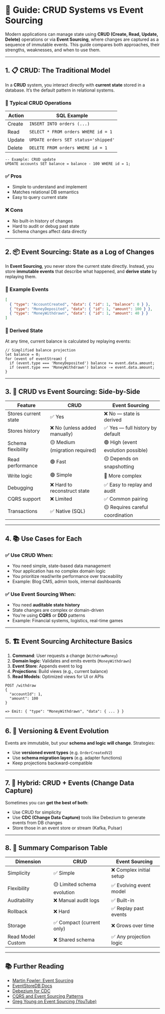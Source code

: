 # 🔄 Guide: CRUD Systems vs Event Sourcing

Modern applications can manage state using **CRUD (Create, Read, Update, Delete)** operations or via **Event Sourcing**, where changes are captured as a sequence of immutable events. This guide compares both approaches, their strengths, weaknesses, and when to use them.

---

## 1. 📋 CRUD: The Traditional Model

In a **CRUD** system, you interact directly with **current state** stored in a database. It’s the default pattern in relational systems.

### 🔧 Typical CRUD Operations

| Action   | SQL Example                          |
|----------|--------------------------------------|
| Create   | `INSERT INTO orders (...)`           |
| Read     | `SELECT * FROM orders WHERE id = 1`  |
| Update   | `UPDATE orders SET status='shipped'` |
| Delete   | `DELETE FROM orders WHERE id = 1`    |

```
-- Example: CRUD update
UPDATE accounts SET balance = balance - 100 WHERE id = 1;
```

### ✅ Pros

- Simple to understand and implement
- Matches relational DB semantics
- Easy to query current state

### ❌ Cons

- No built-in history of changes
- Hard to audit or debug past state
- Schema changes affect data directly

---

## 2. 📦 Event Sourcing: State as a Log of Changes

In **Event Sourcing**, you never store the current state directly. Instead, you store **immutable events** that describe what happened, and **derive state** by replaying them.

### 🧾 Example Events

```json
[
  { "type": "AccountCreated", "data": { "id": 1, "balance": 0 } },
  { "type": "MoneyDeposited", "data": { "id": 1, "amount": 100 } },
  { "type": "MoneyWithdrawn", "data": { "id": 1, "amount": 40 } }
]
```

### 🔄 Derived State

At any time, current balance is calculated by replaying events:

```
// Simplified balance projection
let balance = 0;
for (event of eventStream) {
  if (event.type === 'MoneyDeposited') balance += event.data.amount;
  if (event.type === 'MoneyWithdrawn') balance -= event.data.amount;
}
```

---

## 3. 🔁 CRUD vs Event Sourcing: Side-by-Side

| Feature               | CRUD                           | Event Sourcing                        |
|-----------------------|---------------------------------|----------------------------------------|
| Stores current state  | ✅ Yes                          | ❌ No — state is derived               |
| Stores history        | ❌ No (unless added manually)   | ✅ Yes — full history by default       |
| Schema flexibility    | 🟡 Medium (migration required)  | 🟢 High (event evolution possible)     |
| Read performance      | 🟢 Fast                         | 🟡 Depends on snapshotting             |
| Write logic           | 🟢 Simple                       | 🔴 More complex                        |
| Debugging             | ❌ Hard to reconstruct state    | ✅ Easy to replay and audit            |
| CQRS support          | ❌ Limited                      | ✅ Common pairing                      |
| Transactions          | ✅ Native (SQL)                 | 🟡 Requires careful coordination        |

---

## 4. 📚 Use Cases for Each

### ✅ Use CRUD When:
- You need simple, state-based data management
- Your application has no complex domain logic
- You prioritize read/write performance over traceability
- Example: Blog CMS, admin tools, internal dashboards

### ✅ Use Event Sourcing When:
- You need **auditable state history**
- State changes are complex or domain-driven
- You're using **CQRS** or **DDD** patterns
- Example: Financial systems, logistics, real-time games

---

## 5. 🏗️ Event Sourcing Architecture Basics

1. **Command**: User requests a change (`WithdrawMoney`)
2. **Domain logic**: Validates and emits events (`MoneyWithdrawn`)
3. **Event Store**: Appends event to log
4. **Projections**: Build views (e.g., current balance)
5. **Read Models**: Optimized views for UI or APIs

```
POST /withdraw
{
  "accountId": 1,
  "amount": 100
}

=> Emit: { "type": "MoneyWithdrawn", "data": { ... } }
```

---

## 6. 🔐 Versioning & Event Evolution

Events are immutable, but your **schema and logic will change**. Strategies:

- Use **versioned event types** (e.g. `OrderCreatedV2`)
- Use **schema migration layers** (e.g. adapter functions)
- Keep projections backward-compatible

---

## 7. 🧪 Hybrid: CRUD + Events (Change Data Capture)

Sometimes you can **get the best of both**:

- Use CRUD for simplicity
- Use **CDC (Change Data Capture)** tools like Debezium to generate events from DB changes
- Store those in an event store or stream (Kafka, Pulsar)

---

## 8. 🧠 Summary Comparison Table

| Dimension           | CRUD                        | Event Sourcing             |
|---------------------|-----------------------------|----------------------------|
| Simplicity          | ✅ Simple                   | ❌ Complex initial setup   |
| Flexibility         | 🟡 Limited schema evolution | ✅ Evolving event model    |
| Auditability        | ❌ Manual audit logs        | ✅ Built-in                |
| Rollback            | ❌ Hard                     | ✅ Replay past events      |
| Storage             | ✅ Compact (current only)   | ❌ Grows over time         |
| Read Model Custom   | ❌ Shared schema            | ✅ Any projection logic    |

---

## 📚 Further Reading

- [Martin Fowler: Event Sourcing](https://martinfowler.com/eaaDev/EventSourcing.html)
- [EventStoreDB Docs](https://eventstore.com/docs/)
- [Debezium for CDC](https://debezium.io/)
- [CQRS and Event Sourcing Patterns](https://docs.microsoft.com/en-us/azure/architecture/patterns/cqrs)
- [Greg Young on Event Sourcing (YouTube)](https://www.youtube.com/watch?v=JHGkaShoyNs)

---
